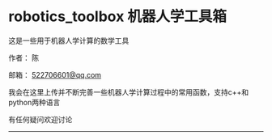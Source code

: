 # robotics_toolbox 机器人学工具箱

这是一些用于机器人学计算的数学工具

作者： 陈

邮箱： 522706601@qq.com

我会在这里上传并不断完善一些机器人学计算过程中的常用函数，支持c++和python两种语言

有任何疑问欢迎讨论

---

# 
